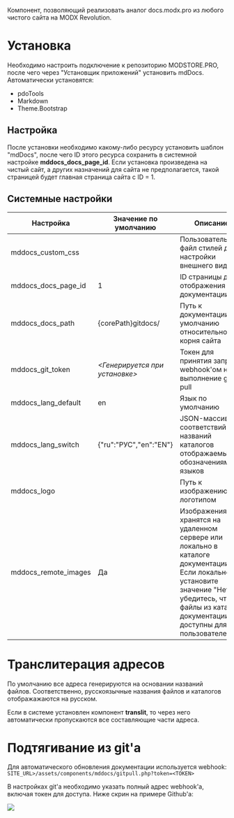 Компонент, позволяющий реализовать аналог docs.modx.pro из любого чистого сайта на MODX Revolution.

# Установка

Необходимо настроить подключение к репозиторию MODSTORE.PRO, после чего через "Установщик приложений" установить mdDocs.
Автоматически установятся:

* pdoTools
* Markdown
* Theme.Bootstrap

## Настройка

После установки необходимо какому-либо ресурсу установить шаблон "mdDocs", после чего ID этого ресурса сохранить в системной настройке **mddocs_docs_page_id**. Если установка произведена на чистый сайт, а других назначений для сайта не предполагается, такой страницей будет главная страница сайта с ID = 1.

## Системные настройки

| Настройка            | Значение по умолчанию          | Описание                                                                                                                                                                                            |
| -------------------- | ------------------------------ | --------------------------------------------------------------------------------------------------------------------------------------------------------------------------------------------------- |
| mddocs_custom_css    |                                | Пользовательский файл стилей для настройки внешнего вида                                                                                                                                            |
| mddocs_docs_page_id  | 1                              | ID страницы для отображения документации                                                                                                                                                            |
| mddocs_docs_path     | {corePath}gitdocs/             | Путь к документации по умолчанию относительно корня сайта                                                                                                                                           |
| mddocs_git_token     | *<Генерируется при установке>* | Токен для принятия запроса webhook'ом на выполнение git pull                                                                                                                                        |
| mddocs_lang_default  | en                             | Язык по умолчанию                                                                                                                                                                                   |
| mddocs_lang_switch   | {"ru":"РУС","en":"EN"}         | JSON-массив соответствий названий каталогов отображаемым обозначениям языков                                                                                                                        |
| mddocs_logo          |                                | Путь к изображению с логотипом                                                                                                                                                                      |
| mddocs_remote_images | Да                             | Изображения хранятся на удаленном сервере или локально в каталоге документации. Если локально, установите значение "Нет" и убедитесь, что файлы из каталога документации доступны для пользователей |

# Транслитерация адресов

По умолчанию все адреса генерируются на основании названий файлов. Соответственно, русскоязычные названия файлов и каталогов отображажаются на русском.

Если в системе установлен компонент **translit**, то через него автоматически пропускаются все составляющие части адреса.

# Подтягивание из git'a

Для автоматического обновления документации используется webhook: `SITE_URL>/assets/components/mddocs/gitpull.php?token=<TOKEN>`

В настройках git'a необходимо указать полный адрес webhook'a, включая токен для доступа.
Ниже скрин на примере Github'a:

[![](https://file.modx.pro/files/4/a/c/4ace9f4f5606c58f100d6b74ff1a33a4s.jpg)](https://file.modx.pro/files/4/a/c/4ace9f4f5606c58f100d6b74ff1a33a4.png)
